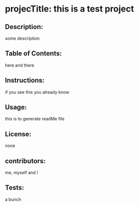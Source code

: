 # projecTitle: this is a test project 
## Description: 
some description 
## Table of Contents: 
here and there 
## Instructions: 
if you see this you already know 
## Usage: 
this is to generate readMe file 
## License: 
none 
## contributors: 
me, myself and I 
## Tests: 
a bunch